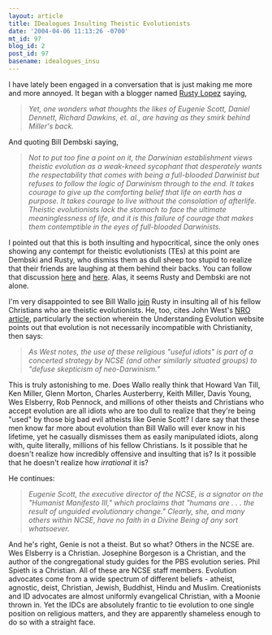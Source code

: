 ```yaml
---
layout: article
title: IDealogues Insulting Theistic Evolutionists
date: '2004-04-06 11:13:26 -0700'
mt_id: 97
blog_id: 2
post_id: 97
basename: idealogues_insu
---
```

I have lately been engaged in a conversation that is just making me more and more annoyed. It began with a blogger named <a href="http://newcovenant.blogspot.com">Rusty Lopez</a> saying,<blockquote><i>Yet, one wonders what thoughts the likes of Eugenie Scott, Daniel Dennett, Richard Dawkins, et. al., are having as they smirk behind Miller's back.</i></blockquote>And quoting Bill Dembski saying,<blockquote><i>Not to put too fine a point on it, the Darwinian establishment views theistic evolution as a weak-kneed sycophant that desperately wants the respectability that comes with being a full-blooded Darwinist but refuses to follow the logic of Darwinism through to the end. It takes courage to give up the comforting belief that life on earth has a purpose. It takes courage to live without the consolation of afterlife. Theistic evolutionists lack the stomach to face the ultimate meaninglessness of life, and it is this failure of courage that makes them contemptible in the eyes of full-blooded Darwinists.</i></blockquote>

<!--more-->

I pointed out that this is both insulting and hypocritical, since the only ones showing any contempt for theistic evolutionists (TEs) at this point are Dembski and Rusty, who dismiss them as dull sheep too stupid to realize that their friends are laughing at them behind their backs. You can follow that discussion <a href="http://www.mblog.com/dispatches_from_the_culture_wars/026072.html">here</a> and <a href="http://www.mblog.com/dispatches_from_the_culture_wars/024735.html">here</a>. Alas, it seems Rusty and Dembski are not alone. 

I'm very disappointed to see Bill Wallo <a href="http://www.walloworld.com/triggerman/archives/001082.html">join</a> Rusty in insulting all of his fellow Christians who are theistic evolutionists. He, too, cites John West's <a href="http://www.nationalreview.com/comment/west200404010900.asp">NRO article</a>, particularly the section wherein the Understanding Evolution website points out that evolution is not necessarily incompatible with Christianity, then says:<blockquote><i>As West notes, the use of these religious "useful idiots" is part of a concerted strategy by NCSE (and other similarly situated groups) to "defuse skepticism of neo-Darwinism."</i></blockquote>This is truly astonishing to me. Does Wallo really think that Howard Van Till, Ken Miller, Glenn Morton, Charles Austerberry, Keith Miller, Davis Young, Wes Elsberry, Rob Pennock, and millions of other theists and Christians who accept evolution are all idiots who are too dull to realize that they're being "used" by those big bad evil atheists like Genie Scott? I dare say that these men know far more about evolution than Bill Wallo will ever know in his lifetime, yet he casually dismisses them as easily manipulated idiots, along with, quite literally, millions of his fellow Christians. Is it possible that he doesn't realize how incredibly offensive and insulting that is? Is it possible that he doesn't realize how <i>irrational</i> it is?

He continues:<blockquote><i>Eugenie Scott, the executive director of the NCSE, is a signator on the "Humanist Manifesto III," which proclaims that "humans are . . . the result of unguided evolutionary change." Clearly, she, and many others within NCSE, have no faith in a Divine Being of any sort whatsoever.</i></blockquote>And he's right, Genie is not a theist. But so what? Others in the NCSE are. Wes Elsberry is a Christian. Josephine Borgeson is a Christian, and the author of the congregational study guides for the PBS evolution series. Phil Spieth is a Christian. All of these are NCSE staff members. Evolution advocates come from a wide spectrum of different beliefs - atheist, agnostic, deist, Christian, Jewish, Buddhist, Hindu and Muslim. Creationists and ID advocates are almost uniformly evangelical Christian, with a Moonie thrown in. Yet the IDCs are absolutely frantic to tie evolution to one single position on religious matters, and they are apparently shameless enough to do so with a straight face.
